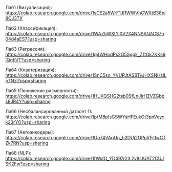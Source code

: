 Лаб1 (Визуализация): https://colab.research.google.com/drive/1sCE2a5WrF1JI1WWVhCWXtB38pi8CJ3TX

Лаб2 (Классификация): https://colab.research.google.com/drive/1WAZ5WXtYi0V2X4NNSAQACS7h04d4aES7?usp=sharing

Лаб3 (Регрессия): https://colab.research.google.com/drive/1g4WHodPs2O5Sggk_Z1tOk7KKs9IQgbVT?usp=sharing

Лаб4 (Кластеризация): https://colab.research.google.com/drive/1SnC5so_YVUPJtASBTyJHXSNHziLpTNzl?usp=sharing

Лаб5 (Понижение размерности):
https://colab.research.google.com/drive/1HUKQSHG2tsb0SfLnJirHZVZGbps8JR4Y?usp=sharing

Лаб6 (Несбалансированный датасет 1):
https://colab.research.google.com/drive/1prM8pIsGSWYsHFEukOt3pnVeyck23rYO?usp=sharing

Лаб7 (Автоэнкодеры):
https://colab.research.google.com/drive/1Uo74VApUn_h2DUj2OPpVFjtIwGTZk7RN?usp=sharing

Лаб8 (NLP):
https://colab.research.google.com/drive/1fWstO_YD497r2IL2v8stUAT2CUJSK2Fw?usp=sharing
